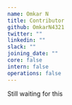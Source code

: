```yaml
---
name: Omkar N
title: Contributor
github: OmkarN4321
twitter: ""
linkedin: ""
slack: ""
joining_date: ""
core: false
intern: false
operations: false
---
```


Still waiting for this
